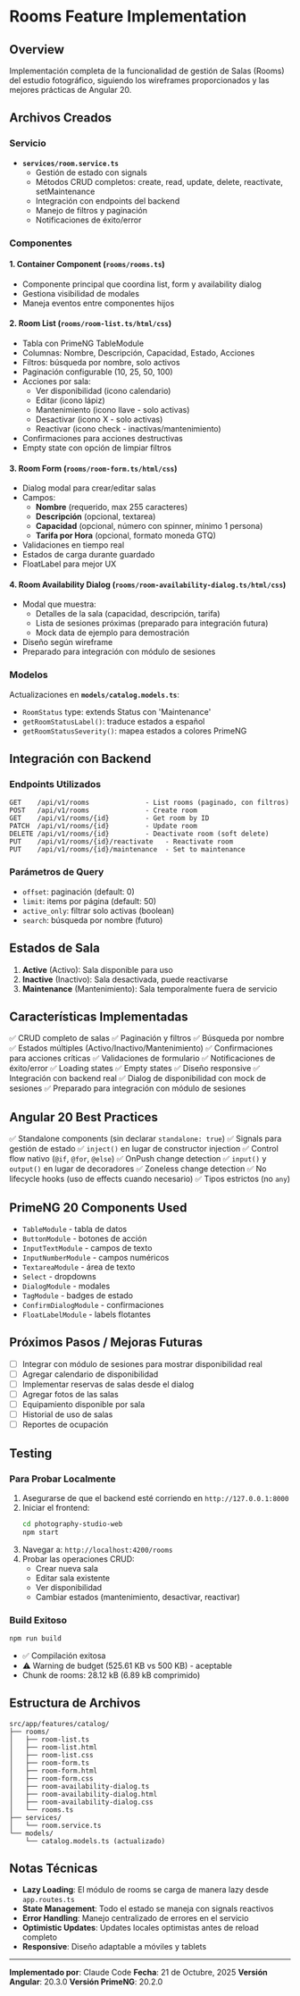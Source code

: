 # Rooms Feature Implementation

## Overview

Implementación completa de la funcionalidad de gestión de Salas (Rooms) del estudio fotográfico, siguiendo los wireframes proporcionados y las mejores prácticas de Angular 20.

## Archivos Creados

### Servicio

- **`services/room.service.ts`**
  - Gestión de estado con signals
  - Métodos CRUD completos: create, read, update, delete, reactivate, setMaintenance
  - Integración con endpoints del backend
  - Manejo de filtros y paginación
  - Notificaciones de éxito/error

### Componentes

#### 1. Container Component (`rooms/rooms.ts`)

- Componente principal que coordina list, form y availability dialog
- Gestiona visibilidad de modales
- Maneja eventos entre componentes hijos

#### 2. Room List (`rooms/room-list.ts/html/css`)

- Tabla con PrimeNG TableModule
- Columnas: Nombre, Descripción, Capacidad, Estado, Acciones
- Filtros: búsqueda por nombre, solo activos
- Paginación configurable (10, 25, 50, 100)
- Acciones por sala:
  - Ver disponibilidad (icono calendario)
  - Editar (icono lápiz)
  - Mantenimiento (icono llave - solo activas)
  - Desactivar (icono X - solo activas)
  - Reactivar (icono check - inactivas/mantenimiento)
- Confirmaciones para acciones destructivas
- Empty state con opción de limpiar filtros

#### 3. Room Form (`rooms/room-form.ts/html/css`)

- Dialog modal para crear/editar salas
- Campos:
  - **Nombre** (requerido, max 255 caracteres)
  - **Descripción** (opcional, textarea)
  - **Capacidad** (opcional, número con spinner, mínimo 1 persona)
  - **Tarifa por Hora** (opcional, formato moneda GTQ)
- Validaciones en tiempo real
- Estados de carga durante guardado
- FloatLabel para mejor UX

#### 4. Room Availability Dialog (`rooms/room-availability-dialog.ts/html/css`)

- Modal que muestra:
  - Detalles de la sala (capacidad, descripción, tarifa)
  - Lista de sesiones próximas (preparado para integración futura)
  - Mock data de ejemplo para demostración
- Diseño según wireframe
- Preparado para integración con módulo de sesiones

### Modelos

Actualizaciones en **`models/catalog.models.ts`**:

- `RoomStatus` type: extends Status con 'Maintenance'
- `getRoomStatusLabel()`: traduce estados a español
- `getRoomStatusSeverity()`: mapea estados a colores PrimeNG

## Integración con Backend

### Endpoints Utilizados

```
GET    /api/v1/rooms              - List rooms (paginado, con filtros)
POST   /api/v1/rooms              - Create room
GET    /api/v1/rooms/{id}         - Get room by ID
PATCH  /api/v1/rooms/{id}         - Update room
DELETE /api/v1/rooms/{id}         - Deactivate room (soft delete)
PUT    /api/v1/rooms/{id}/reactivate   - Reactivate room
PUT    /api/v1/rooms/{id}/maintenance  - Set to maintenance
```

### Parámetros de Query

- `offset`: paginación (default: 0)
- `limit`: items por página (default: 50)
- `active_only`: filtrar solo activas (boolean)
- `search`: búsqueda por nombre (futuro)

## Estados de Sala

1. **Active** (Activo): Sala disponible para uso
2. **Inactive** (Inactivo): Sala desactivada, puede reactivarse
3. **Maintenance** (Mantenimiento): Sala temporalmente fuera de servicio

## Características Implementadas

✅ CRUD completo de salas
✅ Paginación y filtros
✅ Búsqueda por nombre
✅ Estados múltiples (Activo/Inactivo/Mantenimiento)
✅ Confirmaciones para acciones críticas
✅ Validaciones de formulario
✅ Notificaciones de éxito/error
✅ Loading states
✅ Empty states
✅ Diseño responsive
✅ Integración con backend real
✅ Dialog de disponibilidad con mock de sesiones
✅ Preparado para integración con módulo de sesiones

## Angular 20 Best Practices

✅ Standalone components (sin declarar `standalone: true`)
✅ Signals para gestión de estado
✅ `inject()` en lugar de constructor injection
✅ Control flow nativo (`@if`, `@for`, `@else`)
✅ OnPush change detection
✅ `input()` y `output()` en lugar de decoradores
✅ Zoneless change detection
✅ No lifecycle hooks (uso de effects cuando necesario)
✅ Tipos estrictos (no `any`)

## PrimeNG 20 Components Used

- `TableModule` - tabla de datos
- `ButtonModule` - botones de acción
- `InputTextModule` - campos de texto
- `InputNumberModule` - campos numéricos
- `TextareaModule` - área de texto
- `Select` - dropdowns
- `DialogModule` - modales
- `TagModule` - badges de estado
- `ConfirmDialogModule` - confirmaciones
- `FloatLabelModule` - labels flotantes

## Próximos Pasos / Mejoras Futuras

- [ ] Integrar con módulo de sesiones para mostrar disponibilidad real
- [ ] Agregar calendario de disponibilidad
- [ ] Implementar reservas de salas desde el dialog
- [ ] Agregar fotos de las salas
- [ ] Equipamiento disponible por sala
- [ ] Historial de uso de salas
- [ ] Reportes de ocupación

## Testing

### Para Probar Localmente

1. Asegurarse de que el backend esté corriendo en `http://127.0.0.1:8000`
2. Iniciar el frontend:
   ```bash
   cd photography-studio-web
   npm start
   ```
3. Navegar a: `http://localhost:4200/rooms`
4. Probar las operaciones CRUD:
   - Crear nueva sala
   - Editar sala existente
   - Ver disponibilidad
   - Cambiar estados (mantenimiento, desactivar, reactivar)

### Build Exitoso

```bash
npm run build
```

- ✅ Compilación exitosa
- ⚠️ Warning de budget (525.61 KB vs 500 KB) - aceptable
- Chunk de rooms: 28.12 kB (6.89 kB comprimido)

## Estructura de Archivos

```
src/app/features/catalog/
├── rooms/
│   ├── room-list.ts
│   ├── room-list.html
│   ├── room-list.css
│   ├── room-form.ts
│   ├── room-form.html
│   ├── room-form.css
│   ├── room-availability-dialog.ts
│   ├── room-availability-dialog.html
│   ├── room-availability-dialog.css
│   └── rooms.ts
├── services/
│   └── room.service.ts
└── models/
    └── catalog.models.ts (actualizado)
```

## Notas Técnicas

- **Lazy Loading**: El módulo de rooms se carga de manera lazy desde `app.routes.ts`
- **State Management**: Todo el estado se maneja con signals reactivos
- **Error Handling**: Manejo centralizado de errores en el servicio
- **Optimistic Updates**: Updates locales optimistas antes de reload completo
- **Responsive**: Diseño adaptable a móviles y tablets

---

**Implementado por**: Claude Code
**Fecha**: 21 de Octubre, 2025
**Versión Angular**: 20.3.0
**Versión PrimeNG**: 20.2.0
